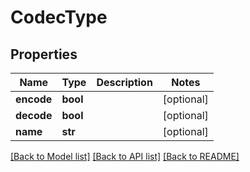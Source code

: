# CodecType

## Properties
Name | Type | Description | Notes
------------ | ------------- | ------------- | -------------
**encode** | **bool** |  | [optional] 
**decode** | **bool** |  | [optional] 
**name** | **str** |  | [optional] 

[[Back to Model list]](../README.md#documentation-for-models) [[Back to API list]](../README.md#documentation-for-api-endpoints) [[Back to README]](../README.md)


